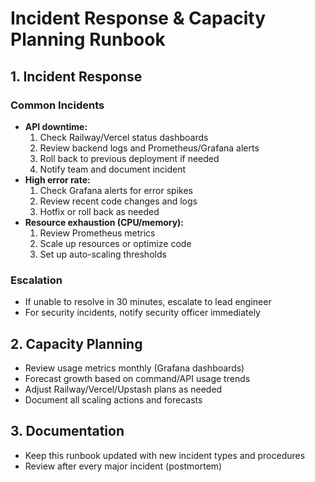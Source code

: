# Incident Response & Capacity Planning Runbook

## 1. Incident Response

### Common Incidents
- **API downtime:**
  1. Check Railway/Vercel status dashboards
  2. Review backend logs and Prometheus/Grafana alerts
  3. Roll back to previous deployment if needed
  4. Notify team and document incident
- **High error rate:**
  1. Check Grafana alerts for error spikes
  2. Review recent code changes and logs
  3. Hotfix or roll back as needed
- **Resource exhaustion (CPU/memory):**
  1. Review Prometheus metrics
  2. Scale up resources or optimize code
  3. Set up auto-scaling thresholds

### Escalation
- If unable to resolve in 30 minutes, escalate to lead engineer
- For security incidents, notify security officer immediately

## 2. Capacity Planning
- Review usage metrics monthly (Grafana dashboards)
- Forecast growth based on command/API usage trends
- Adjust Railway/Vercel/Upstash plans as needed
- Document all scaling actions and forecasts

## 3. Documentation
- Keep this runbook updated with new incident types and procedures
- Review after every major incident (postmortem)
